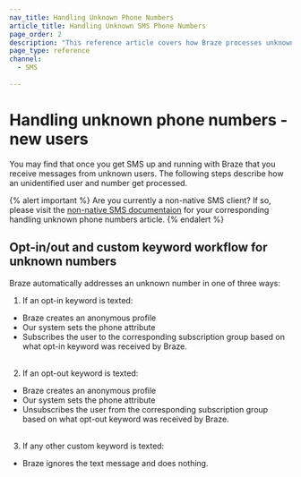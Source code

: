 ```yaml
---
nav_title: Handling Unknown Phone Numbers
article_title: Handling Unknown SMS Phone Numbers
page_order: 2
description: "This reference article covers how Braze processes unknown SMS phone numbers from new users."
page_type: reference
channel:
  - SMS
  
---
```


# Handling unknown phone numbers - new users

You may find that once you get SMS up and running with Braze that you receive messages from unknown users. The following steps describe how an unidentified user and number get processed.

{% alert important %}
Are you currently a non-native SMS client? If so, please visit the [non-native SMS documentaion](/docs/user_guide/message_building_by_channel/sms/non_native/) for your corresponding handling unknown phone numbers article.
{% endalert %}

## Opt-in/out and custom keyword workflow for unknown numbers

Braze automatically addresses an unknown number in one of three ways:

1. If an opt-in keyword is texted:
  * Braze creates an anonymous profile
  * Our system sets the phone attribute
  * Subscribes the user to the corresponding subscription group based on what opt-in keyword was received by Braze.<br><br>
2. If an opt-out keyword is texted:
  * Braze creates an anonymous profile
  * Our system sets the phone attribute
  * Unsubscribes the user from the corresponding subscription group based on what opt-out keyword was received by Braze.<br><br>
3. If any other custom keyword is texted:
  * Braze ignores the text message and does nothing.

[ualink]: {{site.baseurl}}/api/objects_filters/user_alias_object/
[telink]: {{site.baseurl}}/api/endpoints/user_data/post_user_track/
[uaolink]: {{site.baseurl}}/api/objects_filters/user_attributes_object/
[e.164]: https://en.wikipedia.org/wiki/E.164